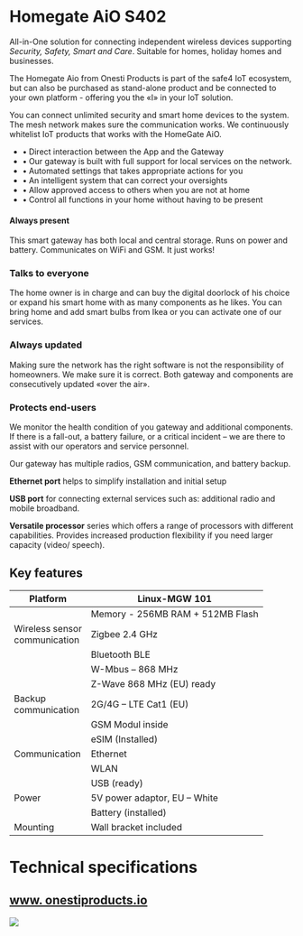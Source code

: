 # **Homegate AiO S402**

All-in-One solution for connecting independent wireless devices supporting *Security, Safety, Smart and Care*. Suitable for homes, holiday homes and businesses.

The Homegate Aio from Onesti Products is part of the safe4 IoT ecosystem, but can also be purchased as stand-alone product and be connected to your own platform - offering you the «I» in your IoT solution.

You can connect unlimited security and smart home devices to the system. The mesh network makes sure the communication works. We continuously whitelist IoT products that works with the HomeGate AiO.

- **•** Direct interaction between the App and the Gateway
- **•** Our gateway is built with full support for local services on the network.
- **•** Automated settings that takes appropriate actions for you
- **•** An intelligent system that can correct your oversights
- **•** Allow approved access to others when you are not at home
- **•** Control all functions in your home without having to be present

#### **Always present**

This smart gateway has both local and central storage. Runs on power and battery. Communicates on WiFi and GSM. It just works!

### **Talks to everyone**

The home owner is in charge and can buy the digital doorlock of his choice or expand his smart home with as many components as he likes. You can bring home and add smart bulbs from Ikea or you can activate one of our services.

### **Always updated**

Making sure the network has the right software is not the responsibility of homeowners. We make sure it is correct. Both gateway and components are consecutively updated «over the air».

### **Protects end-users**

We monitor the health condition of you gateway and additional components. If there is a fall-out, a battery failure, or a critical incident – we are there to assist with our operators and service personnel.

Our gateway has multiple radios, GSM communication, and battery backup.

**Ethernet port** helps to simplify installation and initial setup

**USB port** for connecting external services such as: additional radio and mobile broadband.

**Versatile processor** series which offers a range of processors with different capabilities. Provides increased production flexibility if you need larger capacity (video/ speech).

## **Key features**

| Platform                         | Linux-MGW 101                    |
|----------------------------------|----------------------------------|
|                                  | Memory - 256MB RAM + 512MB Flash |
| Wireless sensor<br>communication | Zigbee 2.4 GHz                   |
|                                  | Bluetooth BLE                    |
|                                  | W-Mbus – 868 MHz                 |
|                                  | Z-Wave 868 MHz (EU) ready        |
| Backup<br>communication          | 2G/4G – LTE Cat1 (EU)            |
|                                  | GSM Modul inside                 |
|                                  | eSIM (Installed)                 |
| Communication                    | Ethernet                         |
|                                  | WLAN                             |
|                                  | USB (ready)                      |
| Power                            | 5V power adaptor, EU – White     |
|                                  | Battery (installed)              |
| Mounting                         | Wall bracket included            |

# **Technical specifications**

## **[www. onestiproducts.io](https://onestiproducts.io/)**

![](_page_0_Picture_7.jpeg)